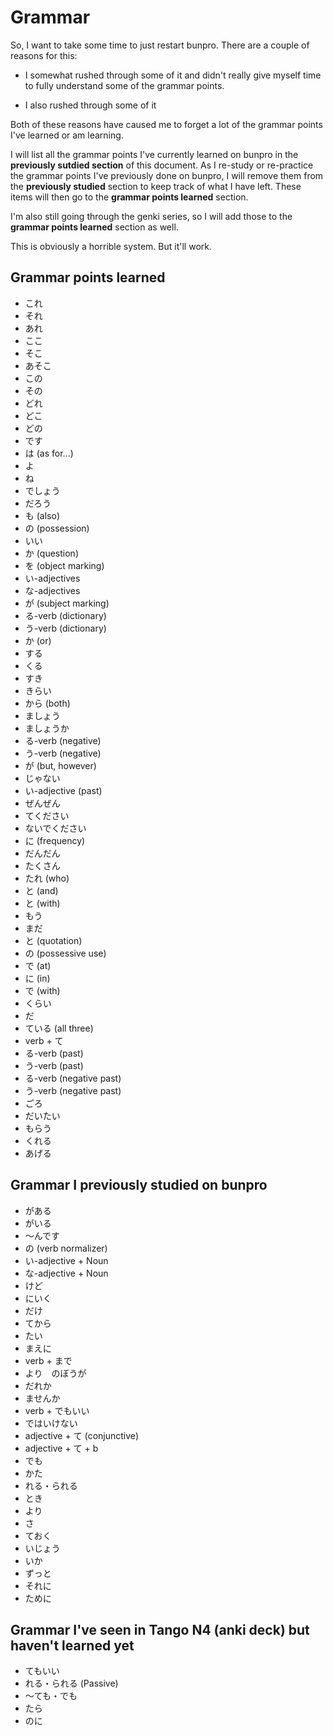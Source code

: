 # Grammar

So, I want to take some time to just restart bunpro. There are a couple of reasons for this:

- I somewhat rushed through some of it and didn't really give myself time to fully understand some of the grammar points.

- I also rushed through some of it

Both of these reasons have caused me to forget a lot of the grammar points I've learned or am learning.

I will list all the grammar points I've currently learned on bunpro in the **previously sutdied section** of this document. As I re-study or re-practice the grammar points I've previously done on bunpro, I will remove them from the **previously studied** section to keep track of what I have left. These items will then go to the **grammar points learned** section.

I'm also still going through the genki series, so I will add those to the **grammar points learned** section as well.

This is obviously a horrible system. But it'll work.

## Grammar points learned

- これ
- それ
- あれ
- ここ
- そこ
- あそこ
- この
- その
- どれ
- どこ
- どの
- です
- は (as for...)
- よ
- ね
- でしょう
- だろう
- も (also)
- の (possession)
- いい
- か (question)
- を (object marking)
- い-adjectives
- な-adjectives
- が (subject marking)
- る-verb (dictionary)
- う-verb (dictionary)
- か (or)
- する
- くる
- すき
- きらい
- から (both)
- ましょう
- ましょうか
- る-verb (negative)
- う-verb (negative)
- が (but, however)
- じゃない
- い-adjective (past)
- ぜんぜん
- てください
- ないでください
- に (frequency)
- だんだん
- たくさん
- たれ (who)
- と (and)
- と (with)
- もう
- まだ
- と (quotation)
- の (possessive use)
- で (at)
- に (in)
- で (with)
- くらい
- だ
- ている (all three)
- verb + て
- る-verb (past)
- う-verb (past)
- る-verb (negative past)
- う-verb (negative past)
- ごろ
- だいたい
- もらう
- くれる
- あげる

## Grammar I previously studied on bunpro

- がある
- がいる
- ～んです
- の (verb normalizer)
- い-adjective + Noun
- な-adjective + Noun
- けど
- にいく
- だけ
- てから
- たい
- まえに
- verb + まで
- より　のぼうが
- だれか
- ませんか
- verb + でもいい
- ではいけない
- adjective + て (conjunctive)
- adjective + て + b
- でも
- かた
- れる・られる
- とき
- より
- さ
- ておく
- いじょう
- いか
- ずっと
- それに
- ために

## Grammar I've seen in Tango N4 (anki deck) but haven't learned yet

- てもいい
- れる・られる (Passive)
- ～ても・でも
- たら
- のに